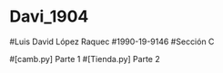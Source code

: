 # Davi_1904

#Luis David López Raquec
#1990-19-9146
#Sección C

#[camb.py] Parte 1
#[Tienda.py] Parte 2
